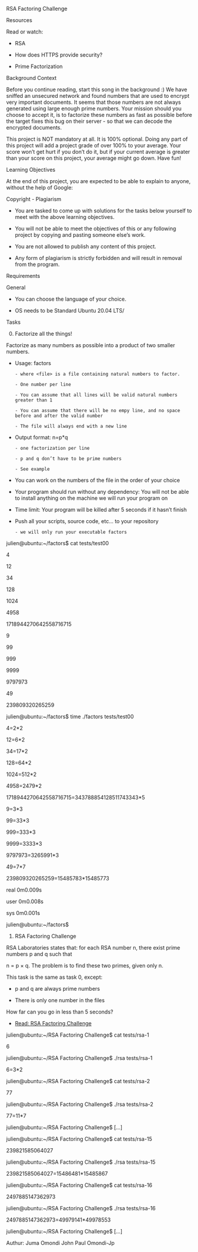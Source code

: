 RSA Factoring Challenge

Resources

Read or watch:



- RSA

- How does HTTPS provide security?

- Prime Factorization

Background Context

Before you continue reading, start this song in the background :) We have sniffed an unsecured network and found numbers that are used to encrypt very important documents. It seems that those numbers are not always generated using large enough prime numbers. Your mission should you choose to accept it, is to factorize these numbers as fast as possible before the target fixes this bug on their server - so that we can decode the encrypted documents.



This project is NOT mandatory at all. It is 100% optional. Doing any part of this project will add a project grade of over 100% to your average. Your score won’t get hurt if you don’t do it, but if your current average is greater than your score on this project, your average might go down. Have fun!



Learning Objectives

At the end of this project, you are expected to be able to explain to anyone, without the help of Google:

Copyright - Plagiarism

- You are tasked to come up with solutions for the tasks below yourself to meet with the above learning objectives.

- You will not be able to meet the objectives of this or any following project by copying and pasting someone else’s work.

- You are not allowed to publish any content of this project.

- Any form of plagiarism is strictly forbidden and will result in removal from the program.

Requirements

General



- You can choose the language of your choice.

- OS needs to be Standard Ubuntu 20.04 LTS/

Tasks

0. Factorize all the things!

Factorize as many numbers as possible into a product of two smaller numbers.



- Usage: factors <file>

      - where <file> is a file containing natural numbers to factor.

      - One number per line

      - You can assume that all lines will be valid natural numbers greater than 1

      - You can assume that there will be no empy line, and no space before and after the valid number

      - The file will always end with a new line

- Output format: n=p*q

      - one factorization per line

      - p and q don’t have to be prime numbers

      - See example

- You can work on the numbers of the file in the order of your choice

- Your program should run without any dependency: You will not be able to install anything on the machine we will run your program on

- Time limit: Your program will be killed after 5 seconds if it hasn’t finish

- Push all your scripts, source code, etc… to your repository

      - we will only run your executable factors

julien@ubuntu:~/factors$ cat tests/test00 

4

12

34

128

1024

4958

1718944270642558716715

9

99

999

9999

9797973

49

239809320265259

julien@ubuntu:~/factors$ time ./factors tests/test00

4=2*2

12=6*2

34=17*2

128=64*2

1024=512*2

4958=2479*2

1718944270642558716715=343788854128511743343*5

9=3*3

99=33*3

999=333*3

9999=3333*3

9797973=3265991*3

49=7*7

239809320265259=15485783*15485773



real    0m0.009s

user    0m0.008s

sys 0m0.001s

julien@ubuntu:~/factors$

1. RSA Factoring Challenge

RSA Laboratories states that: for each RSA number n, there exist prime numbers p and q such that



n = p × q. The problem is to find these two primes, given only n.



This task is the same as task 0, except:



- p and q are always prime numbers

- There is only one number in the files

How far can you go in less than 5 seconds?



- [Read: RSA Factoring Challenge](https://en.wikipedia.org/wiki/RSA_Factoring_Challenge)

julien@ubuntu:~/RSA Factoring Challenge$ cat tests/rsa-1

6

julien@ubuntu:~/RSA Factoring Challenge$ ./rsa tests/rsa-1

6=3*2

julien@ubuntu:~/RSA Factoring Challenge$ cat tests/rsa-2

77

julien@ubuntu:~/RSA Factoring Challenge$ ./rsa tests/rsa-2

77=11*7

julien@ubuntu:~/RSA Factoring Challenge$ [...]  

julien@ubuntu:~/RSA Factoring Challenge$ cat tests/rsa-15

239821585064027

julien@ubuntu:~/RSA Factoring Challenge$ ./rsa tests/rsa-15 

239821585064027=15486481*15485867

julien@ubuntu:~/RSA Factoring Challenge$ cat tests/rsa-16

2497885147362973

julien@ubuntu:~/RSA Factoring Challenge$ ./rsa tests/rsa-16

2497885147362973=49979141*49978553

julien@ubuntu:~/RSA Factoring Challenge$ [...]

Authur: Juma Omondi John Paul Omondi-Jp
